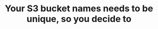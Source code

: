 ---
layout: all-exams
title: "Your S3 bucket names needs to be unique, so you decide to "
blurb: "An S3 bucket name cannot use a Unix slash, DOS slash, or the @ sign. Here are more details on what can and cannot go into an S3 bucket name."
quid: 270
---